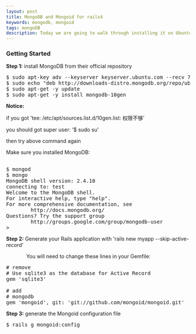 ```yaml
---
layout: post 
title: MongoDB and Mongoid for rails4 
keywords: mongodb, mongoid 
tags: mongoDB 
description: Today we are going to walk through installing it on Ubuntu and setting up Rails with MongoDB and Mongoid to replace ActiveRecord.
---
```

<h3>Getting Started</h3>
<p><b>Step 1:</b> install MongoDB from their official repository</p>

<pre>
$ sudo apt-key adv --keyserver keyserver.ubuntu.com --recv 7F0CEB10
$ sudo echo "deb http://downloads-distro.mongodb.org/repo/ubuntu-upstart dist 10gen" | tee -a /etc/apt/sources.list.d/10gen.list
$ sudo apt-get -y update
$ sudo apt-get -y install mongodb-10gen
</pre>

<div class="notice">
  <p><b>Notice:</b></p>
  <p class="notice-text">
    if you got 'tee: /etc/apt/sources.list.d/10gen.list: 权限不够'
  </p>
  <p class="notice-text">
    you should got super user: '$ sudo su'
  </p>
  <p class="notice-text">
    then try above command again
  </p>
</div>

<p>Make sure you installed MongoDB: </p>

<pre> 
$ mongod
$ mongo
MongoDB shell version: 2.4.10
connecting to: test
Welcome to the MongoDB shell.
For interactive help, type "help".
For more comprehensive documentation, see
        http://docs.mongodb.org/
Questions? Try the support group
        http://groups.google.com/group/mongodb-user
&gt;
</pre>

<p><b>Step 2:</b> Generate your Rails application with 'rails new myapp --skip-active-record'</p>
<p>&nbsp;&nbsp;&nbsp;&nbsp;&nbsp;&nbsp;&nbsp;&nbsp;&nbsp;&nbsp;&nbsp;&nbsp;&nbsp;&nbsp;You will need to change these lines in your Gemfile: </p>

<pre>
# remove 
# Use sqlite3 as the database for Active Record
gem 'sqlite3'

# add
# mongodb
gem 'mongoid', git: 'git://github.com/mongoid/mongoid.git'
</pre>

<p><b>Step 3:</b> generate the Mongoid configuration file </p>

<pre>
$ rails g mongoid:config
</pre>
